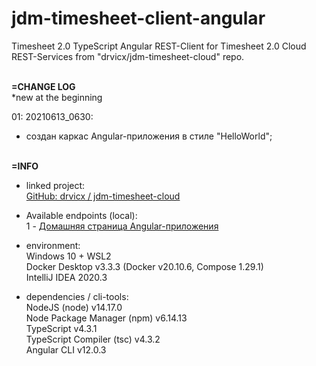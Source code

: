 # jdm-timesheet-client-angular
Timesheet 2.0 TypeScript Angular REST-Client for Timesheet 2.0 Cloud REST-Services from "drvicx/jdm-timesheet-cloud" repo.
<br><br>

**=CHANGE LOG**<br>
*new at the beginning <br>

01: 20210613_0630:
- создан каркас Angular-приложения в стиле "HelloWorld";<br>
  <br>


**=INFO**

- linked project:<br>
  [GitHub: drvicx / jdm-timesheet-cloud](https://github.com/drvicx/jdm-timesheet-cloud) <br>

- Available endpoints (local): <br>
  1 - [Домашняя страница Angular-приложения](http://localhost:4200) <br>

- environment:<br>
  Windows 10 + WSL2 <br>
  Docker Desktop v3.3.3 (Docker v20.10.6, Compose 1.29.1) <br>
  IntelliJ IDEA 2020.3 <br>

- dependencies / cli-tools:<br>
  NodeJS (node) v14.17.0 <br>
  Node Package Manager (npm) v6.14.13 <br>
  TypeScript v4.3.1 <br>
  TypeScript Compiler (tsc) v4.3.2 <br>
  Angular CLI v12.0.3
  

